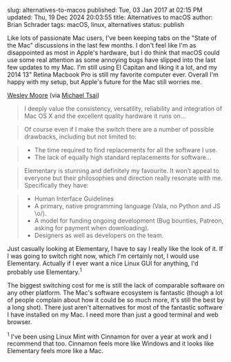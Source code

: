 slug: alternatives-to-macos
published: Tue, 03 Jan 2017 at 02:15 PM
updated: Thu, 19 Dec 2024 20:03:55 
title: Alternatives to macOS
author: Brian Schrader
tags: macOS, linux, alternatives
status: publish

Like lots of passionate Mac users, I've been keeping tabs on the "State of the Mac" discussions in the last few months. I don't feel like I'm as disappointed as most in Apple's hardware, but I do think that macOS could use some real attention as some annoying bugs have slipped into the last few updates to my Mac. I'm still using El Capitan and liking it a lot, and my 2014 13" Retina Macbook Pro is still my favorite computer ever. Overall I'm happy with my setup, but Apple's future for the Mac still worries me.

[Wesley Moore][alts] (via [Michael Tsai][mtsai])

> I deeply value the consistency, versatility, reliability and integration of Mac OS X and the excellent quality hardware it runs on...

> Of course even if I make the switch there are a number of possible drawbacks, including but not limited to:

> - The time required to find replacements for all the software I use.
> - The lack of equally high standard replacements for software...

> Elementary is stunning and definitely my favourite. It won’t appeal to everyone but their philosophies and direction really resonate with me. Specifically they have:

> - Human Interface Guidelines
> - A primary, native programming language (Vala, no Python and JS \o/).
> - A model for funding ongoing development (Bug bounties, Patreon, asking for payment when downloading).
> - Designers as well as developers on the team.

Just casually looking at Elementary, I have to say I really like the look of it. If I was going to switch right now, which I'm certainly not, I would use Elementary. Actually if I ever want a nice Linux GUI for anything, I'd probably use Elementary.<sup>1</sup>

The biggest switching cost for me is still the lack of comparable software on any other platform. The Mac's software ecosystem is fantastic (though a lot of people complain about how it could be so much more, it's still the best by a long shot). There just aren't alternatives for most of the fantastic software I have installed on my Mac. I need more than just a good terminal and web browser.

<div class="footnote">
<sup>1</sup> I've been using Linux Mint with Cinnamon for over a year at work and I recommend that too. Cinnamon feels more like Windows and it looks like Elementary feels more like a Mac.</div>

[alts]: //bitcannon.net/post/finding-an-alternative-to-mac-os-x/
[mtsai]: //mjtsai.com/blog/2017/01/03/finding-an-alternative-to-mac-os-x/
